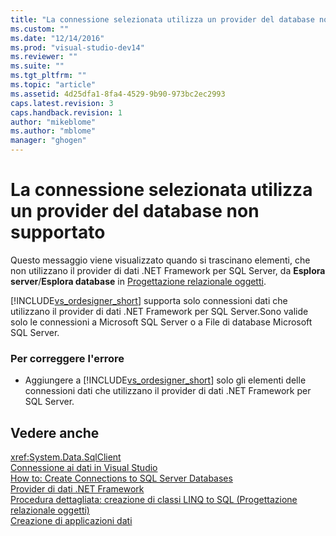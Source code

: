 ```yaml
---
title: "La connessione selezionata utilizza un provider del database non supportato | Microsoft Docs"
ms.custom: ""
ms.date: "12/14/2016"
ms.prod: "visual-studio-dev14"
ms.reviewer: ""
ms.suite: ""
ms.tgt_pltfrm: ""
ms.topic: "article"
ms.assetid: 4d25dfa1-8fa4-4529-9b90-973bc2ec2993
caps.latest.revision: 3
caps.handback.revision: 1
author: "mikeblome"
ms.author: "mblome"
manager: "ghogen"
---
```

# La connessione selezionata utilizza un provider del database non supportato
Questo messaggio viene visualizzato quando si trascinano elementi, che non utilizzano il provider di dati .NET Framework per SQL Server, da **Esplora server**\/**Esplora database** in [Progettazione relazionale oggetti](../data-tools/linq-to-sql-tools-in-visual-studio2.md).  
  
 [!INCLUDE[vs_ordesigner_short](../data-tools/includes/vs_ordesigner_short_md.md)] supporta solo connessioni dati che utilizzano il provider di dati .NET Framework per SQL Server.Sono valide solo le connessioni a Microsoft SQL Server o a File di database Microsoft SQL Server.  
  
### Per correggere l'errore  
  
-   Aggiungere a [!INCLUDE[vs_ordesigner_short](../data-tools/includes/vs_ordesigner_short_md.md)] solo gli elementi delle connessioni dati che utilizzano il provider di dati .NET Framework per SQL Server.  
  
## Vedere anche  
 <xref:System.Data.SqlClient>   
 [Connessione ai dati in Visual Studio](../data-tools/connecting-to-data-in-visual-studio.md)   
 [How to: Create Connections to SQL Server Databases](http://msdn.microsoft.com/it-it/360c340d-e5a6-4a7e-a569-e95d500be43d)   
 [Provider di dati .NET Framework](../Topic/.NET%20Framework%20Data%20Providers.md)   
 [Procedura dettagliata: creazione di classi LINQ to SQL \(Progettazione relazionale oggetti\)](../Topic/Walkthrough:%20Creating%20LINQ%20to%20SQL%20Classes%20\(O-R%20Designer\).md)   
 [Creazione di applicazioni dati](../data-tools/creating-data-applications.md)